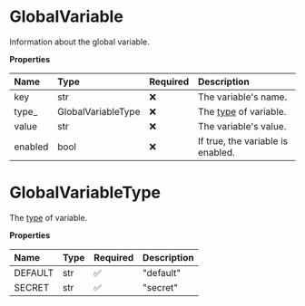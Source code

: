 # GlobalVariable

Information about the global variable.

**Properties**

| Name    | Type               | Required | Description                                                                                           |
| :------ | :----------------- | :------- | :---------------------------------------------------------------------------------------------------- |
| key     | str                | ❌       | The variable's name.                                                                                  |
| type\_  | GlobalVariableType | ❌       | The [type](https://learning.postman.com/docs/sending-requests/variables/#variable-types) of variable. |
| value   | str                | ❌       | The variable's value.                                                                                 |
| enabled | bool               | ❌       | If true, the variable is enabled.                                                                     |

# GlobalVariableType

The [type](https://learning.postman.com/docs/sending-requests/variables/#variable-types) of variable.

**Properties**

| Name    | Type | Required | Description |
| :------ | :--- | :------- | :---------- |
| DEFAULT | str  | ✅       | "default"   |
| SECRET  | str  | ✅       | "secret"    |

<!-- This file was generated by liblab | https://liblab.com/ -->

